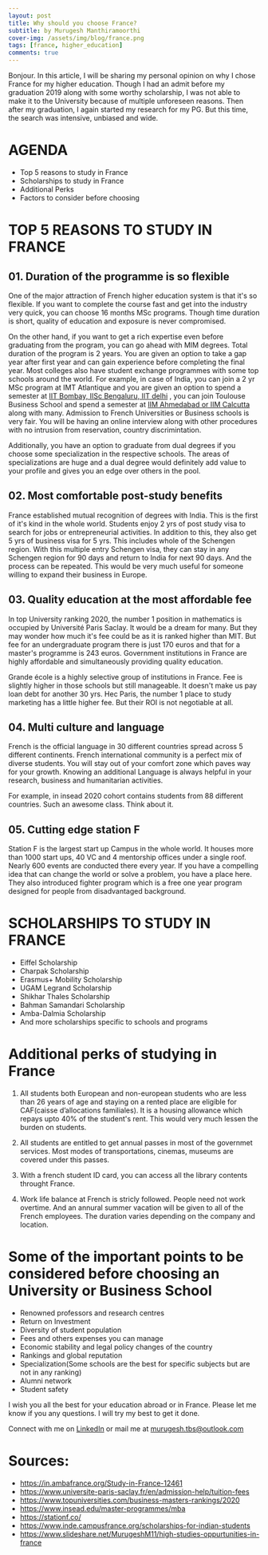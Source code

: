 ```yaml
---
layout: post
title: Why should you choose France?
subtitle: by Murugesh Manthiramoorthi
cover-img: /assets/img/blog/france.png
tags: [france, higher_education]
comments: true
---
```


Bonjour. In this article, I will be sharing my personal opinion on why I chose France for my higher education. Though I had an admit before my graduation 2019 along with some worthy scholarship, I was not able to make it to the University because of multiple unforeseen reasons. Then after my graduation, I again started my research for my PG. But this time, the search was intensive, unbiased and wide.

# AGENDA
* Top 5 reasons to study in France
* Scholarships to study in France
* Additional Perks
* Factors to consider before choosing 

# TOP 5 REASONS TO STUDY IN FRANCE

## 01. Duration of the programme is so flexible
One of the major attraction of French higher education system is that it's so flexible. If you want to complete the course fast and get into the industry very quick, you can choose 16 months MSc programs. Though time duration is short, quality of education and exposure is never compromised. 

On the other hand, if you want to get a rich expertise even before graduating from the program, you can go ahead with MIM degrees. Total duration of the program is 2 years. You are given an option to take a gap year after first year and can gain experience before completing the final year. Most colleges also have student exchange programmes with some top schools around the world. For example, in case of India, you can join a 2 yr MSc program at IMT Atlantique and you are given an option to spend a semester at [IIT Bombay, IISc Bengaluru, IIT delhi](https://www.imt-atlantique.fr/en/international/study-abroad-out/exchange-semesters) , you can join Toulouse Business School and spend a semester at [IIM Ahmedabad or IIM Calcutta](https://www.tbs-education.com/about-tbs/partners-universities/) along with many. Admission to French Universities or Business schools is very fair. You will be having an online interview along with other procedures with no intrusion from reservation, country discrimintation.

Additionally, you have an option to graduate from dual degrees if you choose some specialization in the respective schools. The areas of specializations are huge and a dual degree would definitely add value to your profile and gives you an edge over others in the pool. 

## 02. Most comfortable post-study benefits
France established mutual recognition of degrees with India. This is the first of it's kind in the whole world. 
Students enjoy 2 yrs of post study visa to search for jobs or entrepreneurial activities. In addition to this, they also get 5 yrs of business visa for 5 yrs. This includes whole of the Schengen region. With this multiple entry Schengen visa, they can stay in any Schengen region for 90 days and return to India for next 90 days. And the process can be repeated. This would be very much useful for someone willing to expand their business in Europe. 

## 03. Quality education at the most affordable fee
In top University ranking 2020, the number 1 position in mathematics is occupied by Université Paris Saclay. It would be a dream for many. But they may wonder how much it's fee could be as it is ranked higher than MIT. But fee for an undergraduate program there is just 170 euros and that for a master's programme is 243 euros. Government institutions in France are highly affordable and simultaneously providing quality education. 

Grande école is a highly selective group of institutions in France. Fee is slightly higher in those schools but still manageable. It doesn't make us pay loan debt for another 30 yrs. Hec Paris, the number 1 place to study marketing has a little higher fee. But their ROI is not negotiable at all. 

## 04. Multi culture and language
French is the official language in 30 different countries spread across 5 different continents. French international community is a perfect mix of diverse students. You will stay out of your comfort zone which paves way for your growth. Knowing an additional Language is always helpful in your research, business and humanitarian activities. 

For example, in insead 2020 cohort contains students from 88 different countries. Such an awesome class. Think about it. 

## 05. Cutting edge station F
Station F is the largest start up Campus in the whole world. It houses more than 1000 start ups, 40 VC and 4 mentorship offices under a single roof. Nearly 600 events are conducted there every year. If you have a compelling idea that can change the world or solve a problem, you have a place here. They also introduced fighter program which is a free one year program designed for people from disadvantaged background. 

# SCHOLARSHIPS TO STUDY IN FRANCE

* Eiffel Scholarship
* Charpak Scholarship
* Erasmus+ Mobility Scholarship
* UGAM Legrand Scholarship
* Shikhar Thales Scholarship
* Bahman Samandari Scholarship
* Amba-Dalmia Scholarship 
* And more scholarships specific to schools and programs

# Additional perks of studying in France

01. All students both European and non-european students who are less than 26 years of age and staying on a rented place are eligible for CAF(caisse d’allocations familiales). It is a housing allowance which repays upto 40% of the student's rent. This would very much lessen the burden on students.

02. All students are entitled to get annual passes in most of the governmet services. Most modes of transportations, cinemas, museums are covered under this passes.

03. With a french student ID card, you can access all the library contents throught France.

04. Work life balance at French is stricly followed. People need not work overtime. And an annural summer vacation will be given to all of the French employees. The duration varies depending on the company and location.

# Some of the important points to be considered before choosing an University or Business School

* Renowned professors and research centres
* Return on Investment
* Diversity of student population
* Fees and others expenses you can manage
* Economic stability and legal policy changes of the country
* Rankings and global reputation
* Specialization(Some schools are the best for specific subjects but are not in any ranking)
* Alumni network
* Student safety

I wish you all the best for your education abroad or in France. Please let me know if you any questions. I will try my best to get it done. 

Connect with me on [LinkedIn](https://www.linkedin.com/in/murugesh-manthiramoorthi/) or mail me at [murugesh.tbs@outlook.com](mailto:murugesh.tbs@outlook.com)

# Sources:
* https://in.ambafrance.org/Study-in-France-12461
* https://www.universite-paris-saclay.fr/en/admission-help/tuition-fees
* https://www.topuniversities.com/business-masters-rankings/2020
* https://www.insead.edu/master-programmes/mba
* https://stationf.co/
* https://www.inde.campusfrance.org/scholarships-for-indian-students
* https://www.slideshare.net/MurugeshM11/high-studies-oppurtunities-in-france

